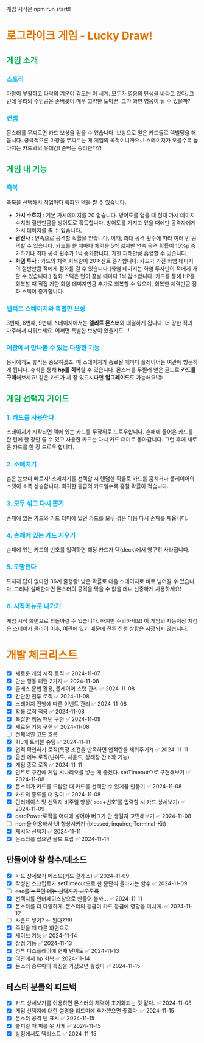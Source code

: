 게임 시작은 npm run start!!

# <font color="#de7802">로그라이크 게임 - Lucky Draw!</font>

## <font color="#00b050">게임 소개</font>

### <font color="#00b0f0">스토리</font></br>

마왕이 부활하고 타락의 기운이 감도는 이 세계. 모두가 영웅의 탄생을 바라고 있다. 그런데 우리의 주인공은 손버릇이 매우 고약한 도박꾼. 그가 과연 영웅이 될 수 있을까?

### <font color="#00b0f0">컨셉</font></br>

몬스터를 무찌르면 카드 보상을 얻을 수 있습니다. 보상으로 얻은 카드들로 덱빌딩을 해봅시다. 궁극적으론 마왕을 무찌르는 게 게임의 목적이니까요~!
스테이지가 오를수록 높아지는 카드와의 유대감! 존버는 승리한다?!

## <font color="#00b050">게임 내 기능</font>

### <font color="#00b0f0">축복</font>

축복을 선택해서 직업마다 특화된 덱을 짤 수 있습니다.</br>

- **가시 수호자** : 기본 가시데미지를 20 얻습니다. 방어도를 얻을 때 현재 가시 데미지 수치의 절반만큼을 방어도로 획득합니다. 방어도를 가지고 있을 때에만 공격자에게 가시 데미지를 줄 수 있습니다.
- **광전사** : 연속으로 공격할 확률을 얻습니다. 이때, 최대 공격 횟수에 따라 여러 번 공격할 수 있습니다. 카드를 쓸 때마다 체력을 5씩 잃지만 연속 공격 확률이 10%p 증가하거나 최대 공격 횟수가 1씩 증가합니다. 가한 피해만큼 흡혈할 수 있습니다.
- **화염 투사** : 카드의 체력 회복량이 20퍼센트 증가합니다. 카드가 가진 화염 데미지의 절반만큼 적에게 점화를 걸 수 있습니다.(화염 데미지는 화염 투사만이 적에게 가할 수 있습니다.) 점화 스택은 턴이 끝날 때마다 1씩 감소합니다. 카드를 통해 HP를 회복할 때 직접 가한 화염 데미지만큼 추가로 회복할 수 있으며, 회복한 체력만큼 점화 스택이 증가합니다.

### <font color="#00b0f0">엘리트 스테이지와 특별한 보상</font>

3번째, 6번째, 9번째 스테이지에서는 **엘리트 몬스터**와 대결하게 됩니다. 더 강한 적과 마주해서 싸워보세요. 어쩌면 특별한 보상이 있을지도...!

### <font color="#00b0f0">여관에서 만나볼 수 있는 다양한 기능</font>

용사에게도 휴식은 중요하겠죠. 매 스테이지가 종료될 때마다 플레이어는 여관에 방문하게 됩니다. 휴식을 통해 **hp를 회복**할 수 있습니다. 몬스터를 무찔러 얻은 골드로 **카드를 구매**해보세요! 같은 카드가 세 장 있으시다면 **업그레이드**도 가능해요!😉

## <font color="#00b050">게임 선택지 가이드</font>

### <font color="#00b0f0">1. 카드를 사용한다</font>

스테이지가 시작되면 덱에 있는 카드를 무작위로 드로우합니다. 손패에 들어온 카드를 한 턴에 한 장만 쓸 수 있고 사용한 카드는 다시 카드 더미로 돌아갑니다. 그런 후에 새로운 카드를 한 장 드로우 합니다.

### <font color="#00b0f0">2. 소매치기</font>

손은 눈보다 빠르지! 소매치기를 선택할 시 랜덤한 확률로 카드를 훔치거나 플레이어의 스탯이 소폭 상승합니다. 희귀한 등급의 카드일수록 훔칠 확률이 적습니다.

### <font color="#00b0f0">3. 모두 섞고 다시 뽑기</font>

손패에 있는 카드와 카드 더미에 있던 카드를 모두 섞은 다음 다시 손패를 채웁니다.

### <font color="#00b0f0">4. 손패에 있는 카드 지우기</font>

손패에 있는 카드의 번호를 입력하면 해당 카드가 덱(deck)에서 영구히 사라집니다.

### <font color="#00b0f0">5. 도망친다</font>

도저히 답이 없다면 36계 줄행랑! 낮은 확률로 다음 스테이지로 바로 넘어갈 수 있습니다. 그러나 실패한다면 몬스터의 공격을 막을 수 없을 테니 신중하게 사용하세요!

### <font color="#00b0f0">6. 시작메뉴로 나가기</font>

게임 시작 화면으로 되돌아갈 수 있습니다. 하지만 주의하세요! 이 게임의 자동저장 지점은 스테이지 클리어 이후, 여관에 있기 때문에 전투 진행 상황은 저장되지 않습니다.

# <font color="#de7802">개발 체크리스트</font>

- [x] 새로운 게임 시작 로직 ✅ 2024-11-07
- [x] 단순 행동 패턴 2가지 ✅ 2024-11-08
- [x] 클래스 문법 활용, 플레이어 스탯 관리 ✅ 2024-11-08
- [x] 간단한 전투 로직 ✅ 2024-11-08
- [x] 스테이지 진행에 따른 이벤트 관리 ✅ 2024-11-08
- [x] 확률 로직 적용 ✅ 2024-11-08
- [x] 복잡한 행동 패턴 구현 ✅ 2024-11-09
- [x] 새로운 기능 구현 ✅ 2024-11-08
- [ ] 전체적인 코드 흐름
- [x] TIL에 트러블 슈팅 ✅ 2024-11-11
- [x] 업적 확인하기 로직(특정 조건을 만족하면 업적란을 채워주기?) ✅ 2024-11-11
- [x] 옵션 메뉴 로직(~~난이도~~, 사운드, 상태창 간소화 기능)
- [x] 게임 종료 로직 ✅ 2024-11-11
- [x] 인트로 구간에 게임 시나리오를 넣는 게 좋겠다. setTimeout으로 구현해보기 ✅ 2024-11-08
- [x] 몬스터가 카드를 드랍할 때 카드를 선택할 수 있게끔 만들기 ✅ 2024-11-08
- [x] 카드의 종류를 더 많이 ✅ 2024-11-08
- [x] 인터페이스 및 선택지 비주얼 향상('see+번호'를 입력할 시 카드 상세보기) ✅ 2024-11-09
- [x] cardPower로직을 어디에 넣어야 버그가 안 생길지 고민해보기 ✅ 2024-11-08
- [ ] ~~npm을 이용해서 UI 향상시키기 (blessed, inquirer, Terminal-Kit)~~
- [x] 재시작 선택지 ✅ 2024-11-11
- [x] 몬스터를 잡으면 골드 드랍 ✅ 2024-11-14

## 만들어야 할 함수/메소드

- [x] 카드 상세보기 메소드(카드 클래스) ✅ 2024-11-09
- [x] 작성한 스크립트가 setTimeout으로 한 문단씩 올라가는 함수 ✅ 2024-11-09
- [ ] ~~esc를 누르면 메뉴 선택지가 나오도록~~
- [x] 선택지를 인터페이스창으로 만들어 볼까… ✅ 2024-11-11
- [x] 몬스터를 더 다양하게. 몬스터의 등급이 카드 등급에 영향을 미치게. ✅ 2024-11-12
- [ ] 사운드 넣기? ← 된다??!!!
- [x] 죽었을 때 다른 화면으로
- [x] 세이브 기능 ✅ 2024-11-14
- [x] 상점 기능 ✅ 2024-11-13
- [x] 전투 디스플레이에 현재 난이도 ✅ 2024-11-13
- [x] 여관에서 hp 회복 ✅ 2024-11-14
- [x] 몬스터 종류마다 특징을 가졌으면 좋겠다 ✅ 2024-11-15

## 테스터 분들의 피드백

- [x] 카드 상세보기를 이용하면 몬스터의 체력이 초기화되는 것 같다. ✅ 2024-11-08
- [x] 게임 선택지에 대한 설명을 리드미에 추가했으면 좋겠다. ✅ 2024-11-15
- [x] 몬스터 공격 턴 표시 ✅ 2024-11-15
- [x] 풀피일 때 피를 못 사게 ✅ 2024-11-15
- [x] 상점에서도 덱리스트 ✅ 2024-11-15
